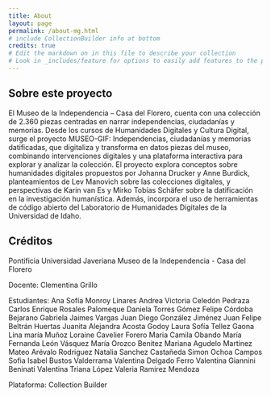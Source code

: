 ```yaml
---
title: About
layout: page
permalink: /about-mg.html
# include CollectionBuilder info at bottom
credits: true
# Edit the markdown on in this file to describe your collection
# Look in _includes/feature for options to easily add features to the page
---
```


## Sobre este proyecto
El Museo de la Independencia – Casa del Florero, cuenta con una colección de 2.360 piezas centradas en narrar independencias, ciudadanías y memorias. Desde los cursos de Humanidades Digitales y Cultura Digital, surge el proyecto MUSEO-GIF: Independencias, ciudadanías y memorias datificadas, que digitaliza y transforma en datos piezas del museo, combinando intervenciones digitales y una plataforma interactiva para explorar y analizar la colección. El proyecto explora conceptos sobre humanidades digitales propuestos por Johanna Drucker y Anne Burdick, planteamientos de Lev Manovich sobre las colecciones digitales, y perspectivas de Karin van Es y Mirko Tobías Schäfer sobre la datificación en la investigación humanística. Además, incorpora el uso de herramientas de código abierto del Laboratorio de Humanidades Digitales de la Universidad de Idaho. 


## Créditos

Pontificia Universidad Javeriana
Museo de la Independencia - Casa del Florero

Docente: 
Clementina Grillo

Estudiantes: 
Ana Sofía Monroy Linares
Andrea Victoria Celedón Pedraza
Carlos Enrique Rosales Palomeque
Daniela Torres Gómez
Felipe Córdoba Bejarano
Gabriela Jaimes Vargas
Juan Diego González Jiménez
Juan Felipe Beltrán Huertas
Juanita Alejandra Acosta Godoy
Laura Sofía Tellez Gaona
Lina maría Muñoz
Loraine Cavelier Forero
Maria Camila Obando
María Fernanda León Vásquez
María Orozco Benitez
Mariana Agudelo Martinez
Mateo Arévalo Rodriguez
Natalia Sanchez Castañeda
Simon Ochoa Campos
Sofia Isabel Bustos Valderrama
Valentina Delgado Ferro
Valentina Giannini Beninati
Valentina Triana López
Valeria Ramirez Mendoza

Plataforma:
Collection Builder 

